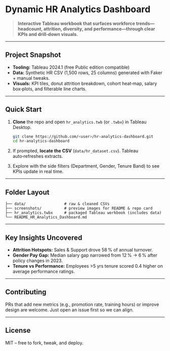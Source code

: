 # Dynamic HR Analytics Dashboard

> **Interactive Tableau workbook that surfaces workforce trends—headcount, attrition, diversity, and performance—through clear KPIs and drill‑down visuals.**

---

## Project Snapshot

* **Tooling:** Tableau 2024.1 (free Public edition compatible)
* **Data:** Synthetic HR CSV (1,500 rows, 25 columns) generated with Faker + manual tweaks.
* **Visuals:** KPI tiles, donut attrition breakdown, cohort heat‑map, salary box‑plots, and filterable line charts.


---

## Quick Start

1. **Clone** the repo and open `hr_analytics.twb` (or `.twbx`) in Tableau Desktop.<br>

   ```bash
   git clone https://github.com/<user>/hr-analytics-dashboard.git
   cd hr-analytics-dashboard
   ```
2. If prompted, **locate the CSV** (`data/hr_dataset.csv`). Tableau auto‑refreshes extracts.
3. Explore with the side filters (Department, Gender, Tenure Band) to see KPIs update in real time.

---

## Folder Layout

```
├── data/                 # raw & cleaned CSVs
├── screenshots/          # preview images for README & repo card
├── hr_analytics.twbx     # packaged Tableau workbook (includes data)
└── README_HR_Analytics_Dashboard.md
```

---

## Key Insights Uncovered

* **Attrition Hotspots:** Sales & Support drove 58 % of annual turnover.
* **Gender Pay Gap:** Median salary gap narrowed from 12 % → 6 % after policy changes in 2023.
* **Tenure vs Performance:** Employees >5 yrs tenure scored 0.4 higher on average performance ratings.

---

## Contributing

PRs that add new metrics (e.g., promotion rate, training hours) or improve design are welcome. Just open an issue first so we can align.

---

## License

MIT – free to fork, tweak, and deploy.
